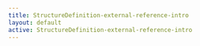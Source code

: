 ```yaml
---
title: StructureDefinition-external-reference-intro
layout: default
active: StructureDefinition-external-reference-intro
---
```


